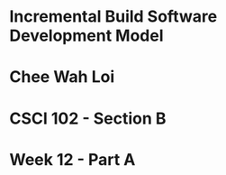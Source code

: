 # Incremental Build Software Development Model
# Chee Wah Loi
# CSCI 102 - Section B
# Week 12 - Part A